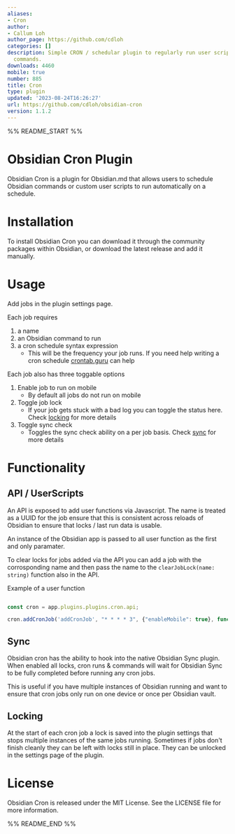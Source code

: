 ```yaml
---
aliases:
- Cron
author:
- Callum Loh
author_page: https://github.com/cdloh
categories: []
description: Simple CRON / schedular plugin to regularly run user scripts or Obsidian
  commands.
downloads: 4460
mobile: true
number: 885
title: Cron
type: plugin
updated: '2023-08-24T16:26:27'
url: https://github.com/cdloh/obsidian-cron
version: 1.1.2
---
```


%% README_START %%

# Obsidian Cron Plugin

Obsidian Cron is a plugin for Obsidian.md that allows users to schedule Obsidian commands or custom user scripts to run automatically on a schedule.

# Installation
To install Obsidian Cron you can download it through the community packages within Obsidian, or download the latest release and add it manually.

# Usage

Add jobs in the plugin settings page.

Each job requires

1. a name
2. an Obsidian command to run
3. a cron schedule syntax expression
   * This will be the frequency your job runs. If you need help writing a cron schedule [crontab.guru](https://crontab.guru/) can help

Each job also has three toggable options

1. Enable job to run on mobile
   * By default all jobs do not run on mobile
2. Toggle job lock
   * If your job gets stuck with a bad log you can toggle the status here. Check [locking](#locking) for more details
3. Toggle sync check
   * Toggles the sync check ability on a per job basis. Check [sync](#sync) for more details

# Functionality

## API / UserScripts

An API is exposed to add user functions via Javascript. The name is treated as a UUID for the job ensure that this is consistent across reloads of Obsidian to ensure that locks / last run data is usable.

An instance of the Obsidian app is passed to all user function as the first and only paramater.

To clear locks for jobs added via the API you can add a job with the corrosponding name and then pass the name to the `clearJobLock(name: string)` function also in the API.

Example of a user function

```javascript

const cron = app.plugins.plugins.cron.api;

cron.addCronJob('addCronJob', "* * * * 3", {"enableMobile": true}, function(app){console.log('Job has ran!')});

```

## Sync

Obsidian cron has the ability to hook into the native Obsidian Sync plugin. When enabled all locks, cron runs & commands will wait for Obsidian Sync to be fully completed before running any cron jobs.

This is useful if you have multiple instances of Obsidian running and want to ensure that cron jobs only run on one device or once per Obsidian vault.

## Locking

At the start of each cron job a lock is saved into the plugin settings that stops multiple instances of the same jobs running. Sometimes if jobs don't finish cleanly they can be left with locks still in place. They can be unlocked in the settings page of the plugin.

# License
Obsidian Cron is released under the MIT License. See the LICENSE file for more information.


%% README_END %%